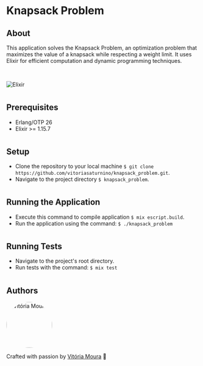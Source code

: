 # Knapsack Problem

## About

This application solves the Knapsack Problem, an optimization problem that maximizes the value of a knapsack while respecting a weight limit. It uses Elixir for efficient computation and dynamic programming techniques.

<br/>

![Elixir](https://img.shields.io/badge/Elixir-%234B275F.svg?style=for-the-badge&logo=elixir&logoColor=white)

#

## Prerequisites

- Erlang/OTP 26
- Elixir >= 1.15.7

#

## Setup

- Clone the repository to your local machine `$ git clone https://github.com/vitoriasaturnino/knapsack_problem.git`.
- Navigate to the project directory `$ knapsack_problem`.

#

## Running the Application

- Execute this command to compile application `$ mix escript.build`.
- Run the application using the command: `$ ./knapsack_problem`

#

## Running Tests

- Navigate to the project's root directory.
- Run tests with the command: `$ mix test`

#

## Authors

<img width=120px height=120px style="border-radius: 50%" src="https://avatars.githubusercontent.com/u/68754092?v=4" alt="Vitória Moura"/>

Crafted with passion by [Vitória Moura](https://www.linkedin.com/in/vit%C3%B3ria-cristina-saturnino-de-moura-6393391b0/) 🌟

